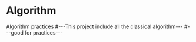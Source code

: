 # Algorithm
Algorithm practices
#---This project include all the classical algorithm---
#---good for practices---
